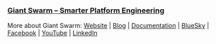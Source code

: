 ### [Giant Swarm – Smarter Platform Engineering](https://giantswarm.io/)

More about Giant Swarm: [Website](https://www.giantswarm.io/) | [Blog](https://www.giantswarm.io/blog) | [Documentation](https://docs.giantswarm.io/) | [BlueSky](https://bsky.app/profile/giantswarm.io) | [Facebook](https://www.facebook.com/giantswarm/) | [YouTube](https://www.youtube.com/user/GiantSwarm) | [LinkedIn](https://www.linkedin.com/company/giant-swarm)
